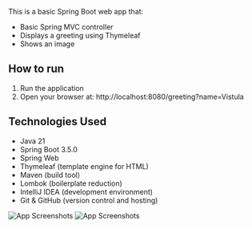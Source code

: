 This is a basic Spring Boot web app that:
- Basic Spring MVC controller
- Displays a greeting using Thymeleaf
- Shows an image

## How to run
1. Run the application
2. Open your browser at:  http://localhost:8080/greeting?name=Vistula


## Technologies Used
- Java 21
- Spring Boot 3.5.0
- Spring Web
- Thymeleaf (template engine for HTML)
- Maven (build tool)
- Lombok (boilerplate reduction)
- IntelliJ IDEA (development environment)
- Git & GitHub (version control and hosting)

 ![App Screenshots](screenshots/screenshot1.png)
  ![App Screenshots](screenshots/screenshot2.png)
